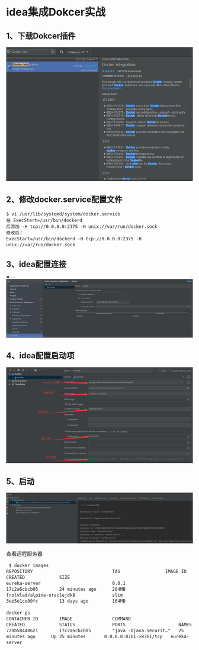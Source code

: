 # idea集成Dokcer实战

## 1、下载Dokcer插件
![](https://github.com/gmg0829/Img/blob/master/dockerImg/docker-intergetion.png?raw=true)
## 2、修改docker.service配置文件
```
$ vi /usr/lib/systemd/system/docker.service
在 ExecStart=/usr/bin/dockerd
后添加 -H tcp://0.0.0.0:2375 -H unix://var/run/docker.sock
修改后：
ExecStart=/usr/bin/dockerd -H tcp://0.0.0.0:2375 -H unix://var/run/docker.sock
```
## 3、idea配置连接
![](https://github.com/gmg0829/Img/blob/master/dockerImg/idea-docker-set.png?raw=true)

## 4、idea配置启动项
![](https://github.com/gmg0829/Img/blob/master/dockerImg/idea-docker-run.png?raw=true)

## 5、启动
![](https://github.com/gmg0829/Img/blob/master/dockerImg/idea-run-success.png?raw=true)

查看远程服务器
```
 $ docker images
REPOSITORY                              TAG                 IMAGE ID            CREATED             SIZE
eureka-server                           0.0.1               17c2a6cbcb05        24 minutes ago      204MB
frolvlad/alpine-oraclejdk8              slim                3ee5e1ce00fc        13 days ago         164MB

docker ps
CONTAINER ID        IMAGE               COMMAND                  CREATED             STATUS              PORTS                    NAMES
720b58448621        17c2a6cbcb05        "java -Djava.securit…"   25 minutes ago      Up 25 minutes       0.0.0.0:8761->8761/tcp   eureka-server

```


